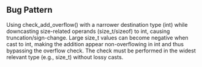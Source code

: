 ## Bug Pattern

Using check_add_overflow() with a narrower destination type (int) while downcasting size-related operands (size_t/sizeof) to int, causing truncation/sign-change. Large size_t values can become negative when cast to int, making the addition appear non-overflowing in int and thus bypassing the overflow check. The check must be performed in the widest relevant type (e.g., size_t) without lossy casts.
